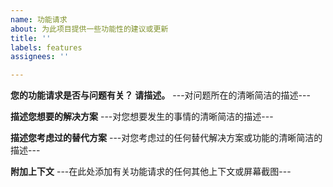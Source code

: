 ```yaml
---
name: 功能请求
about: 为此项目提供一些功能性的建议或更新
title: ''
labels: features
assignees: ''

---
```


**您的功能请求是否与问题有关？ 请描述。**
---对问题所在的清晰简洁的描述---

**描述您想要的解决方案**
---对您想要发生的事情的清晰简洁的描述---

**描述您考虑过的替代方案**
---对您考虑过的任何替代解决方案或功能的清晰简洁的描述---

**附加上下文**
---在此处添加有关功能请求的任何其他上下文或屏幕截图---
